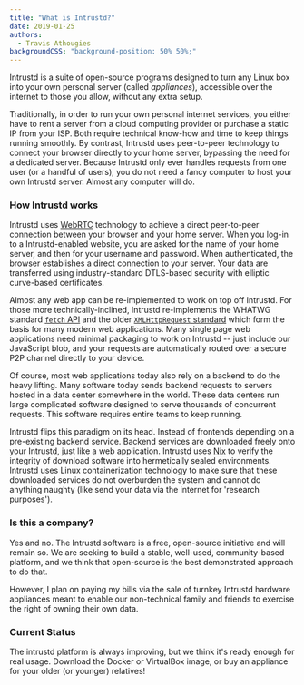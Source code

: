 ```yaml
---
title: "What is Intrustd?"
date: 2019-01-25
authors:
  - Travis Athougies
backgroundCSS: "background-position: 50% 50%;"
---
```


Intrustd is a suite of open-source programs designed to turn any Linux box
into your own personal server (called *appliances*), accessible over the
internet to those you allow, without any extra setup.

Traditionally, in order to run your own personal internet services,
you either have to rent a server from a cloud computing provider or
purchase a static IP from your ISP. Both require technical know-how
and time to keep things running smoothly. By contrast, Intrustd uses
peer-to-peer technology to connect your browser directly to your home
server, bypassing the need for a dedicated server. Because Intrustd only
ever handles requests from one user (or a handful of users), you do
not need a fancy computer to host your own Intrustd server. Almost any
computer will do.

### How Intrustd works

Intrustd uses [WebRTC](https://www.w3.org/TR/webrtc/) technology to
achieve a direct peer-to-peer connection between your browser and your
home server. When you log-in to a Intrustd-enabled website, you are asked
for the name of your home server, and then for your username and
password. When authenticated, the browser establishes a direct
connection to your server. Your data are transferred using
industry-standard DTLS-based security with elliptic curve-based
certificates.

Almost any web app can be re-implemented to work on top off Intrustd. For
those more technically-inclined, Intrustd re-implements the WHATWG
standard [`fetch` API](https://fetch.spec.whatwg.org/) and the
older [`XMLHttpRequest` standard](https://xhr.spec.whatwg.org/) which
form the basis for many modern web applications. Many single page web
applications need minimal packaging to work on Intrustd -- just include
our JavaScript blob, and your requests are automatically routed over a
secure P2P channel directly to your device.

Of course, most web applications today also rely on a backend to do
the heavy lifting. Many software today sends backend requests to
servers hosted in a data center somewhere in the world. These data
centers run large complicated software designed to serve thousands of
concurrent requests. This software requires entire teams to keep running.

Intrustd flips this paradigm on its head. Instead of frontends depending
on a pre-existing backend service. Backend services are downloaded
freely onto your Intrustd, just like a web application. Intrustd
uses [Nix](http://nixos.org/) to verify the integrity of download
software into hermetically sealed environments. Intrustd uses Linux
containerization technology to make sure that these downloaded
services do not overburden the system and cannot do anything naughty
(like send your data via the internet for 'research purposes').

### Is this a company?

Yes and no. The Intrustd software is a free, open-source initiative
and will remain so. We are seeking to build a stable, well-used,
community-based platform, and we think that open-source is the best
demonstrated approach to do that.

However, I plan on paying my bills via the sale of turnkey Intrustd
hardware appliances meant to enable our non-technical family and
friends to exercise the right of owning their own data.

### Current Status

The intrustd platform is always improving, but we think it's ready
enough for real usage. Download the Docker or VirtualBox image, or buy
an appliance for your older (or younger) relatives!
